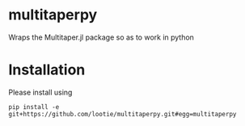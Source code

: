# multitaperpy
Wraps the Multitaper.jl package so as to work in python

# Installation
Please install using 
```
pip install -e git+https://github.com/lootie/multitaperpy.git#egg=multitaperpy
```

